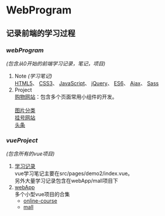 # WebProgram
## 记录前端的学习过程
### *webProgram*  
 *(包含从0开始的前端学习记录，笔记，项目)*
 1. Note  *(学习笔记)*  
   [HTML5](/webProgram/Note/HTML.html/)、
   [CSS3](/webProgram/Note/CSS3.html/)、
   [JavaScript](/webProgram/Note/JavaScript.html/)、
   [jQuery](/webProgram/Note/jQuery.html/)、
   [ES6](/webProgram/Note/ES6.html/)、
   [Ajax](/webProgram/Note/Ajax.html/)、
   [Sass](/webProgram/Note/sass/)
 2. Project  
   [购物网站](/webProgram/project/购物网站/)：包含多个页面常用小组件的开发。</br>	
   [图片分类](/webProgram/project/switchPic/)</br>
   [挂号网站](/webProgram/project/挂号网站/)</br>
   [头条](/webProgram/project/头条/)</br>
### *vueProject*  
 *(包含所有的vue项目)*
 1. [学习记录](/vueProject/my-project/)</br>
 	vue学习笔记主要在src/pages/demo2/index.vue。</br> 
  另外大量学习记录包含在webApp/mall项目下
 2. [webApp](/vueProject/webApp/)  
 	多个小型vue项目的合集  
 	- [online-course](/vueProject/webApp/src/pages/online-course/)</br>	
 	- [mall](/vueProject/webApp/src/pages/mall/)</br>	
